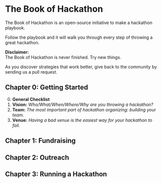 # The Book of Hackathon

The Book of Hackathon is an open-source initiative to make a hackathon playbook. 

Follow the playbook and it will walk you through every step of throwing a great hackathon.

**Disclaimer:**   
The Book of Hackathon is never finished. Try new things. 

As you discover strategies that work better, give back to the community by sending us a pull request. 

## Chapter 0: Getting Started
0. **General Checklist**  
1. **Vision:** _Who/What/When/Where/Why are you throwing a hackathon?_  
2. **Team:** _The most important part of hackathon organizing: building your team._    
3. **Venue:** _Having a bad venue is the easiest way for your hackathon to fail._  

## Chapter 1: Fundraising 

## Chapter 2: Outreach

## Chapter 3: Running a Hackathon

